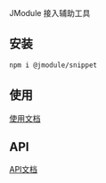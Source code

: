 JModule 接入辅助工具

## 安装

```bash
npm i @jmodule/snippet
```

## 使用
[使用文档](https://jmodule.jd.com/resource/client/)

## API
[API文档](https://jmodule.jd.com/client-api/)
